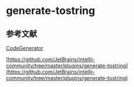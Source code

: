 # generate-tostring

## 参考文献

[CodeGenerator](https://github.com/lotabout/CodeGenerator)

[https://github.com/JetBrains/intellij-community/tree/master/plugins/generate-tostring](https://github.com/JetBrains/intellij-community/tree/master/plugins/generate-tostring)